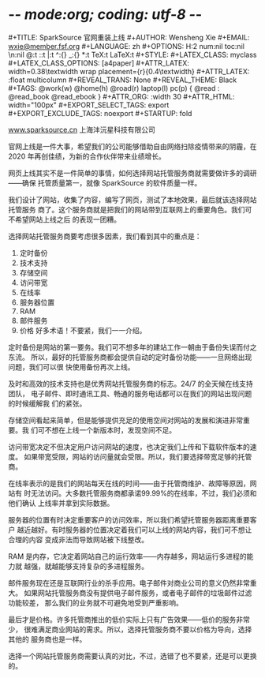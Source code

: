 # -*- mode:org; coding: utf-8 -*-

#+TITLE:     SparkSource 官网重装上线
#+AUTHOR:    Wensheng Xie
#+EMAIL:     wxie@member.fsf.org
#+LANGUAGE:  zh
#+OPTIONS: H:2 num:nil toc:nil \n:nil @:t ::t |:t ^:{} _:{} *:t TeX:t LaTeX:t
#+STYLE: <link rel="stylesheet" type="text/css" href="org.css" />
#+LATEX_CLASS: myclass
#+LATEX_CLASS_OPTIONS: [a4paper]
#+ATTR_LATEX: width=0.38\textwidth wrap placement={r}{0.4\textwidth}
#+ATTR_LATEX: :float multicolumn
#+REVEAL_TRANS: None
#+REVEAL_THEME: Black
#+TAGS: @work(w) @home(h) @road(r) laptop(l) pc(p) { @read : @read_book @read_ebook }
#+ATTR_ORG: :width 30
#+ATTR_HTML: width="100px"
#+EXPORT_SELECT_TAGS: export
#+EXPORT_EXCLUDE_TAGS: noexport
#+STARTUP: fold

www.sparksource.cn
上海沣沅星科技有限公司

官网上线是一件大事，希望我们的公司能够借助自由网络扫除疫情带来的阴霾，在 2020
年再创佳绩，为新的合作伙伴带来业绩增长。

网页上线其实不是一件简单的事情，如何选择网站托管服务商就需要做许多的调研——确保
托管质量第一，就像 SparkSource 的软件质量一样。

我们设计了网站，收集了内容，编写了网页，测试了本地效果，最后就该选择网站托管服务
商了。这个服务商就是把我们的网站带到互联网上的重要角色。我们可不希望网站上线之后
的表现一团糟。

选择网站托管服务商要考虑很多因素，我们看到其中的重点是：
1. 定时备份
2. 技术支持
3. 存储空间
4. 访问带宽
5. 在线率
6. 服务器位置
7. RAM
8. 邮件服务
9. 价格
好多术语！不要紧，我们一一介绍。

定时备份是网站的第一要务。我们可不想多年的建站工作一朝由于备份失误而付之东流。
所以，最好的托管服务商都会提供自动的定时备份功能——一旦网络出现问题，我们可以很
快使用备份再次上线。

及时和高效的技术支持也是优秀网站托管服务商的标志。24/7 的全天候在线支持团队，
电子邮件、即时通讯工具、畅通的服务电话都可以在我们的网站出现问题的时候缓解我
们的紧张。

存储空间看起来简单，但是能够提供充足的使用空间对网站的发展和演进非常重要。我
们可不想在上线一个新版本时，发现空间不足。

访问带宽决定不但决定用户访问网站的速度，也决定我们上传和下载软件版本的速度。
如果带宽受限，网站的访问量就会受限。所以，我们要选择带宽足够的托管商。

在线率表示的是我们的网站每天在线的时间——由于托管商维护、故障等原因，网站有
时无法访问。大多数托管服务商都承诺99.99%的在线率，不过，我们必须和他们确认
上线率并拿到实际数据。

服务器的位置有时决定重要客户的访问效率，所以我们希望托管服务器距离重要客户
越近越好。有时服务器的位置决定着我们可以上线的网站内容，我们可不想让合理的内容
变成非法而导致网站被下线整改。

RAM 是内存，它决定着网站自己的运行效率——内存越多，网站运行多进程的能力就
越强，就越能够支持复杂的多进程服务。

邮件服务现在还是互联网行业的杀手应用。电子邮件对商业公司的意义仍然非常重大。
如果网站托管服务商没有提供电子邮件服务，或者电子邮件的垃圾邮件过滤功能较差，
那么我们的业务就不可避免地受到严重影响。

最后才是价格。许多托管商推出的低价实际上只有广告效果——低价的服务非常少，
很难满足商业网站的需求。所以，选择托管服务商不要以价格为导向，选择其他的
服务商也是一样。

选择一个网站托管服务商需要认真的对比，不过，选错了也不要紧，还是可以更换的。
